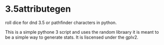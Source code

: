 3.5attributegen
===============

roll dice for dnd 3.5 or pathfinder characters in python.

This is a simple pythone 3 script and uses the random libraary it is meant to be a simple way to generate stats.
It is liscensed under the gplv2. 

